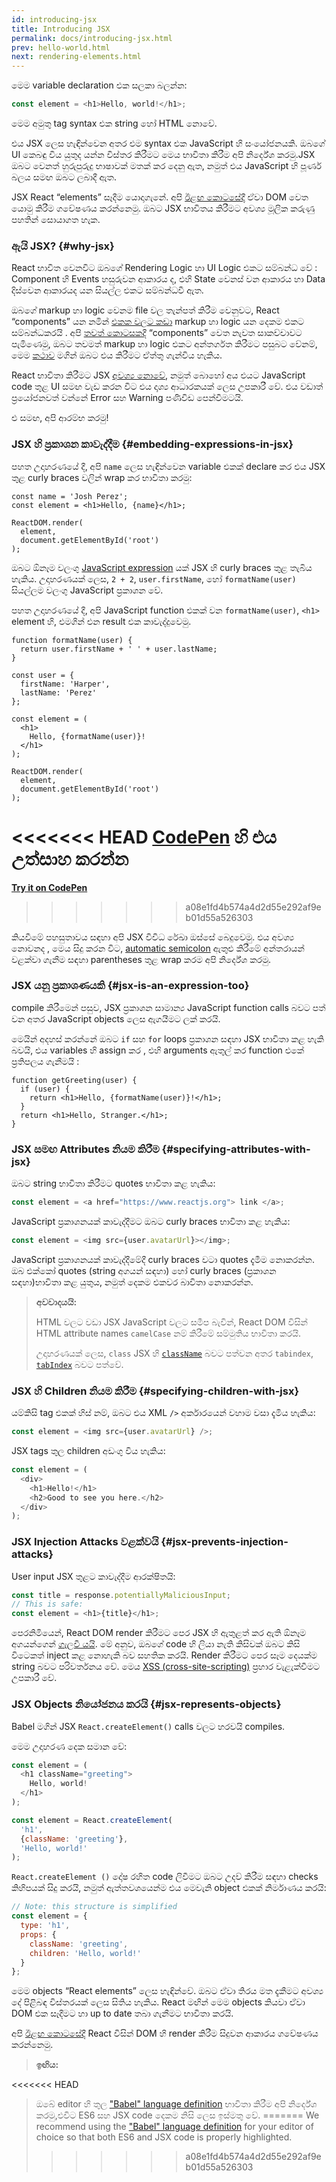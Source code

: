 ```yaml
---
id: introducing-jsx
title: Introducing JSX
permalink: docs/introducing-jsx.html
prev: hello-world.html
next: rendering-elements.html
---
```


මෙම variable declaration එක සලකා බලන්න:

```js
const element = <h1>Hello, world!</h1>;
```

මෙම අමුතු tag syntax එක string හෝ HTML නොවේ.

එය JSX ලෙස හැඳින්වෙන අතර එම syntax එක JavaScript හි 
සංයෝජනයකි. ඔබගේ UI කෙබඳු විය යුතුද යන්න විස්තර කිරීමට මෙය භාවිතා කිරීම අපි නිර්දේශ කරමු.JSX ඔබට වෙනත් හුරුපුරුදු භාෂාවක් මතක් කර දෙනු ඇත, නමුත් එය JavaScript හි පූර්ණ බලය සමඟ ඔබට ලබාදී  ඇත.

JSX React “elements” සෑදීම යොදාගැනේ. අපි [ඊළඟ කොටසේදී](/docs/rendering-elements.html) ඒවා DOM වෙත යොමු කිරීම ගවේෂණය කරන්නෙමු. ඔබට JSX භාවිතය කිරීමට අවශ්‍ය  මූලික කරුණු පහතින් සොයාගත හැක.

### ඇයි JSX? {#why-jsx}

React භාවිත වෙනවිට ඔබගේ Rendering Logic හා UI Logic එකට සම්බන්ධ වේ : Component හි Events හසුරුවන ආකාරය ද, එහි State වෙනස් වන ආකාරය හා Data දිස්වෙන ආකාරයද යන සියල්ල එකට සම්බන්ධවී ඇත.

ඔබගේ markup හා logic වෙනම file වල තැන්පත් කිරීම වෙනුවට, React “components” යන නමින් [එකක වලට කඩා](https://en.wikipedia.org/wiki/Separation_of_concerns) markup හා logic යන දෙකම එකට සම්බන්ධකරයි . අපි [තවත් කොටසකදී](/docs/components-and-props.html)  “components” වෙත නැවත සාකච්චාවට පැමිණෙමු, ඔබට තවමත් markup හා logic එකට අන්තර්ගත කිරීමට පසුබට වේනම්, මෙම [කථාව](https://www.youtube.com/watch?v=x7cQ3mrcKaY) මගින් ඔබට එය කිරීමට ඒත්තු ගැන්විය හැකිය.

React භාවිතා කිරීමට JSX  [අවශ්‍ය නොවේ](/docs/react-without-jsx.html), නමුත් බොහෝ අය එයට JavaScript code තුළ UI සමඟ වැඩ කරන විට එය  දෘශ්‍ය ආධාරකයක් ලෙස උපකාරී වේ. එය වඩාත් ප්‍රයෝජනවත් වන්නේ Error  සහ Warning පණිවිඩ පෙන්වීමටයි.

එ සමඟ, අපි ආරම්භ කරමු!

### JSX හි ප්‍රකාශන කාවැද්දීම {#embedding-expressions-in-jsx}

පහත උදාහරණයේ දී, අපි `name` ලෙස හැඳින්වෙන variable එකක්  declare  කර එය JSX  තුළ curly braces වලින් wrap කර  භාවිතා කරමු:

```js{1,2}
const name = 'Josh Perez';
const element = <h1>Hello, {name}</h1>;

ReactDOM.render(
  element,
  document.getElementById('root')
);
```

ඔබට ඕනෑම වලංගු [JavaScript expression](https://developer.mozilla.org/en-US/docs/Web/JavaScript/Guide/Expressions_and_Operators#Expressions) යක් JSX හි curly braces තුළ තැබිය හැකිය. උදාහරණයක් ලෙස, `2 + 2`, `user.firstName`, හෝ `formatName(user)` සියල්ලම වලංගු JavaScript ප්‍රකාශන වේ.

පහත උදාහරණයේ දී, අපි JavaScript  function එකක් වන `formatName(user)`,  `<h1>` element හි, එමගින් එන result එක කාවැද්දුවෙමු.

```js{12}
function formatName(user) {
  return user.firstName + ' ' + user.lastName;
}

const user = {
  firstName: 'Harper',
  lastName: 'Perez'
};

const element = (
  <h1>
    Hello, {formatName(user)}!
  </h1>
);

ReactDOM.render(
  element,
  document.getElementById('root')
);
```

<<<<<<< HEAD
[CodePen](codepen://introducing-jsx) හි එය උත්සාහ කරන්න
=======
**[Try it on CodePen](https://codepen.io/gaearon/pen/PGEjdG?editors=1010)**
>>>>>>> a08e1fd4b574a4d2d55e292af9eb01d55a526303

කියවීමේ පහසුතාවය සඳහා අපි JSX විවිධ රේඛා ඔස්සේ බෙදුවෙමු. එය අවශ්‍ය නොවනද , මෙය සිදු කරන විට, [automatic semicolon](https://stackoverflow.com/q/2846283) ඇතුළු කිරීමේ අන්තරායන් වළක්වා ගැනීම සඳහා parentheses තුළ wrap කරම අපි නිර්දේශ කරමු.

### JSX යනු ප්‍රකාශණයකි {#jsx-is-an-expression-too}

compile කිරීමෙන් පසුව, JSX ප්‍රකාශන සාමාන්‍ය JavaScript function calls බවට පත් වන අතර JavaScript objects ලෙස ඇගයීමට ලක් කරයි.

මෙයින් අදහස් කරන්නේ ඔබට `if` සහ `for` loops ප්‍රකාශන සඳහා JSX භාවිතා කළ හැකි බවයි, එය variables හි assign කර , එහි arguments ඇතුල් කර function එකේ  ප්‍රතිපලය ගැනීමයි :

```js{3,5}
function getGreeting(user) {
  if (user) {
    return <h1>Hello, {formatName(user)}!</h1>;
  }
  return <h1>Hello, Stranger.</h1>;
}
```

### JSX සමඟ Attributes නියම කිරීම {#specifying-attributes-with-jsx}

ඔබට string  භාවිතා කිරීමට quotes භාවිතා කළ හැකිය:

```js
const element = <a href="https://www.reactjs.org"> link </a>;
```

JavaScript ප්‍රකාශනයක් කාවැද්දීමට ඔබට curly braces භාවිතා කළ හැකිය:

```js
const element = <img src={user.avatarUrl}></img>;
```

JavaScript  ප්‍රකාශනයක් කාවැද්දීමේදී curly braces වටා quotes දැමීම  නොකරන්න. ඔබ එක්කෝ quotes (string අගයන් සඳහා) හෝ curly braces (ප්‍රකාශන සඳහා)භාවිතා කළ යුතුය, නමුත් දෙකම එකවර බාවිතා නොකරන්න.

>**අවවාදයයි:**
>
>HTML වලට වඩා JSX JavaScript වලට සමීප බැවින්, React DOM විසින් HTML attribute names `camelCase` නම් කිරීමේ සම්මුතිය භාවිතා කරයි.
>
> උදාහරණයක් ලෙස, `class` JSX හි [`className`](https://developer.mozilla.org/en-US/docs/Web/API/Element/className) බවට පත්වන අතර `tabindex`,  [`tabIndex`](https://developer.mozilla.org/en-US/docs/Web/API/HTMLElement/tabIndex) බවට පත්වේ.

### JSX හි Children  නියම කිරීම {#specifying-children-with-jsx}

යම්කිසි tag එකක් හිස් නම්, ඔබට එය XML `/>` අර්කාරයෙන් වහාම වසා දැමිය හැකිය:

```js
const element = <img src={user.avatarUrl} />;
```

JSX tags තුල children අඩංගු විය හැකිය:

```js
const element = (
  <div>
    <h1>Hello!</h1>
    <h2>Good to see you here.</h2>
  </div>
);
```

### JSX Injection Attacks වළක්වයි {#jsx-prevents-injection-attacks}

User input JSX තුළට කාවැද්දීම ආරක්ෂිතයි:

```js
const title = response.potentiallyMaliciousInput;
// This is safe:
const element = <h1>{title}</h1>;
```

පෙරනිමියෙන්, React DOM render කිරීමට පෙර JSX හි ඇතුළත් කර ඇති ඕනෑම අගයන්ගෙන් [ගැලවී යයි](https://stackoverflow.com/questions/7381974/which-characters-need-to-be-escaped-on-html). මේ අනුව, ඔබගේ code හි ලියා නැති කිසිවක් ඔබට කිසි විටෙකත් inject කළ නොහැකි බව සහතික කරයි. Render කිරීමට පෙර සෑම දෙයක්ම string බවට පරිවර්තනය වේ. මෙය [XSS (cross-site-scripting)](https://en.wikipedia.org/wiki/Cross-site_scripting) ප්‍රහාර වැළැක්වීමට උපකාරී වේ.

### JSX Objects නියෝජනය කරයි {#jsx-represents-objects}

Babel මගින් JSX `React.createElement()` calls වලට හරවයි compiles. 

මෙම උදාහරණ දෙක සමාන වේ:

```js
const element = (
  <h1 className="greeting">
    Hello, world!
  </h1>
);
```

```js
const element = React.createElement(
  'h1',
  {className: 'greeting'},
  'Hello, world!'
);
```

`React.createElement ()` දෝෂ රහිත code ලිවීමට ඔබට උදව් කිරීම සඳහා checks කිහිපයක් සිදු කරයි, නමුත් ඇත්තවශයෙන්ම  එය මෙවැනි object එකක් නිර්මාණය කරයි:

```js
// Note: this structure is simplified
const element = {
  type: 'h1',
  props: {
    className: 'greeting',
    children: 'Hello, world!'
  }
};
```

මෙම objects  “React elements” ලෙස හැඳින්වේ. ඔබට ඒවා තිරය මත දැකීමට අවශ්‍ය දේ පිළිබඳ විස්තරයක් ලෙස සිතිය හැකිය. React  මඟින් මෙම objects කියවා ඒවා DOM එක සෑදීමට හා up to date තබා ගැනීමට භාවිතා කරයි.

අපි [ඊළඟ කොටසේදී](/docs/rendering-elements.html) React විසින් DOM හි render කිරීම සිදුවන ආකාරය ගවේෂණය කරන්නෙමු.

>**ඉඟිය:**
>
<<<<<<< HEAD
>ඔබේ editor හි තුල ["Babel" language definition](https://babeljs.io/docs/editors) භාවිතා කිරීම අපි නිර්දේශ කරමු,එවිට ES6 සහ JSX code දෙකම නිසි ලෙස ඉස්මතු වේ.
=======
>We recommend using the ["Babel" language definition](https://babeljs.io/docs/en/next/editors) for your editor of choice so that both ES6 and JSX code is properly highlighted.
>>>>>>> a08e1fd4b574a4d2d55e292af9eb01d55a526303
